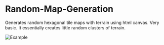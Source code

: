 # Random-Map-Generation
Generates random hexagonal tile maps with terrain using html canvas. Very basic. It essentially creates little random clusters of terrain. 

![Example](https://user-images.githubusercontent.com/49297268/137601674-a3f879ef-cbbb-474e-be32-2e9a6ffc2376.png)
